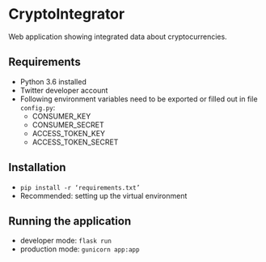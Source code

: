 # CryptoIntegrator
Web application showing integrated data about cryptocurrencies.

## Requirements
- Python 3.6 installed
- Twitter developer account
- Following environment variables need to be exported or filled out in file `config.py`:
  - CONSUMER_KEY
  - CONSUMER_SECRET
  - ACCESS_TOKEN_KEY
  - ACCESS_TOKEN_SECRET

## Installation
- `pip install -r ‘requirements.txt’`
- Recommended: setting up the virtual environment

## Running the application
- developer mode: `flask run`
- production mode: `gunicorn app:app`
